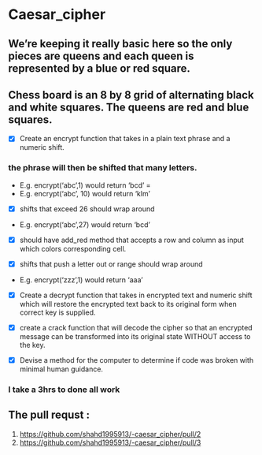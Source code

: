 # Caesar_cipher

## We’re keeping it really basic here so the only pieces are queens and each queen is represented by a blue or red square.
## Chess board is an 8 by 8 grid of alternating black and white squares. The queens are red and blue squares.

- [x] Create an encrypt function that takes in a plain text phrase and a numeric shift.
### the phrase will then be shifted that many letters.
- E.g. encrypt(‘abc’,1) would return ‘bcd’ =
- E.g. encrypt(‘abc’, 10) would return ‘klm’

- [x] shifts that exceed 26 should wrap around
- E.g. encrypt(‘abc’,27) would return ‘bcd’
- [x] should have add_red method that accepts a row and column as input which colors corresponding cell.

- [x] shifts that push a letter out or range should wrap around
- E.g. encrypt(‘zzz’,1) would return ‘aaa’

- [x] Create a decrypt function that takes in encrypted text and numeric shift which will restore the encrypted text back to its original form when correct key is supplied.

- [x] create a crack function that will decode the cipher so that an encrypted message can be transformed into its original state WITHOUT access to the key.
- [x] Devise a method for the computer to determine if code was broken with minimal human guidance.


### I take a 3hrs to done all work

## The pull requst :
1.  https://github.com/shahd1995913/-caesar_cipher/pull/2 
2.  https://github.com/shahd1995913/-caesar_cipher/pull/3
